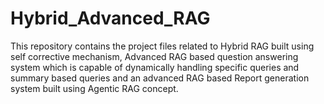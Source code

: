 # Hybrid_Advanced_RAG
This repository contains the project files related to Hybrid RAG built using self corrective mechanism, Advanced RAG based question answering system which is capable of dynamically handling specific queries and summary based queries and an advanced RAG based Report generation system built using Agentic RAG concept.
